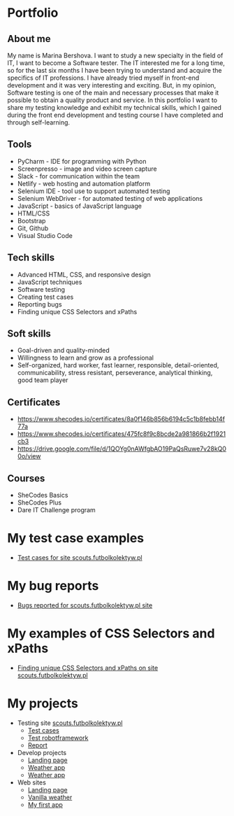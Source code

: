 # Portfolio
## About me
My name is Marina Bershova. I want to study a new specialty in the field of IT, I want to become a Software tester. The IT interested me for a long time, so for the last six months I have been trying to understand and acquire the specifics of IT professions. I have already tried myself in front-end development and it was very interesting and exciting. But, in my opinion, Software testing is one of the main and necessary processes that make it possible to obtain a quality product and service. In this portfolio I want to share my testing knowledge and exhibit my technical skills, which I gained during the front end development and testing course I have completed and through self-learning.
## Tools
  - PyCharm - IDE for programming with Python
  - Screenpresso - image and video screen capture
  - Slack - for communication within the team
  - Netlify - web hosting and automation platform
  - Selenium IDE - tool use to support automated testing
  - Selenium WebDriver - for automated testing of web applications
  - JavaScript - basics of JavaScript language
  - HTML/CSS
  - Bootstrap
  - Git, Github
  - Visual Studio Code

## Tech skills
  - Advanced HTML, CSS, and responsive design
  - JavaScript techniques
  - Software testing
  - Creating test cases
  - Reporting bugs
  - Finding unique CSS Selectors and xPaths

## Soft skills
  - Goal-driven and quality-minded
  - Willingness to learn and grow as a professional
  - Self-organized, hard worker, fast learner, responsible, detail-oriented, communicability, stress resistant, perseverance, analytical thinking, good team player

## Certificates
  - https://www.shecodes.io/certificates/8a0f146b856b6194c5c1b8febb14f77a
  - https://www.shecodes.io/certificates/475fc8f9c8bcde2a981866b2f1921cb3
  - https://drive.google.com/file/d/1QOYg0nAWfgbAO19PaQsRuwe7v28kQ00o/view
 
## Courses
  - SheCodes Basics
  - SheCodes Plus
  - Dare IT Challenge program

# My test case examples
  - [Test cases for site scouts.futbolkolektyw.pl](https://docs.google.com/document/d/1HMpSUAhQrldupO71yFQIdrUo4uSM6Bia3zyPjkMAbMc/edit)

# My bug reports
  - [Bugs reported for scouts.futbolkolektyw.pl site](https://docs.google.com/spreadsheets/d/1ogBI9A16QxYtc4b_oojQ1MZOxrlpg9E-BpEGzYy-ngk/edit#gid=0)

# My examples of CSS Selectors and xPaths
  - [Finding unique CSS Selectors and xPaths on site scouts.futbolkolektyw.pl](https://github.com/MarinaBershova/challenge_portfolio_marina/blob/main/README.md)

# My projects
  - Testing site [scouts.futbolkolektyw.pl](https://scouts.futbolkolektyw.pl/en/)
     - [Test cases](https://github.com/MarinaBershova/challenge_portfolio_marina/tree/main/test_cases)
     - [Test robotframework](https://github.com/MarinaBershova/framework_test)
     - [Report](https://docs.google.com/spreadsheets/d/1ogBI9A16QxYtc4b_oojQ1MZOxrlpg9E-BpEGzYy-ngk/edit#gid=0)
  - Develop projects
    - [Landing page](https://github.com/MarinaBershova/Landing-page)
    - [Weather app](https://github.com/MarinaBershova/vanilla-weather)
    - [Weather app](https://github.com/MarinaBershova/my-first-app)
  - Web sites
    -  [Landing page](https://www.shecodes.io/workshops/shecodes-basics-539307aa-4be7-41c9-bf04-1d95c73adfea/projects/855822)
    - [Vanilla weather](https://cool-torrone-977aaa.netlify.app/)
    - [My first app](https://cosmic-froyo-fa2bf3.netlify.app/)
